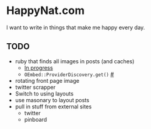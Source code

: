 # HappyNat.com

I want to write in things that make me happy every day.

## TODO

 * ruby that finds all images in posts (and caches)
   * [In progress](https://github.com/icco/happynat.com/blob/master/models/url_parser.rb)
   * `OEmbed::ProviderDiscovery.get()` [#](https://github.com/judofyr/ruby-oembed)
 * rotating front page image
 * twitter scrapper
 * Switch to using layouts
 * use masonary to layout posts
 * pull in stuff from external sites
   * twitter
   * pinboard
